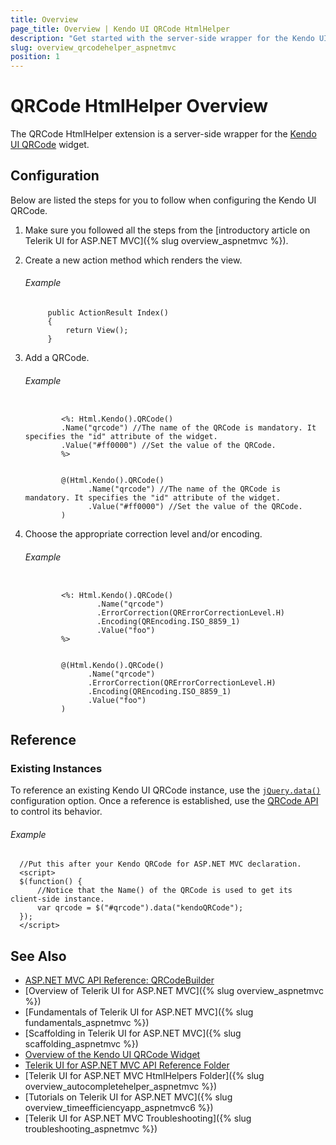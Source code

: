 ```yaml
---
title: Overview
page_title: Overview | Kendo UI QRCode HtmlHelper
description: "Get started with the server-side wrapper for the Kendo UI QRCode widget for ASP.NET MVC."
slug: overview_qrcodehelper_aspnetmvc
position: 1
---
```


# QRCode HtmlHelper Overview

The QRCode HtmlHelper extension is a server-side wrapper for the [Kendo UI QRCode](https://demos.telerik.com/kendo-ui/qrcode/index) widget.

## Configuration

Below are listed the steps for you to follow when configuring the Kendo UI QRCode.

1. Make sure you followed all the steps from the [introductory article on Telerik UI for ASP.NET MVC]({% slug overview_aspnetmvc %}).

1. Create a new action method which renders the view.

    ###### Example

            public ActionResult Index()
            {
                return View();
            }

1. Add a QRCode.

    ###### Example

    ```tab-ASPX

            <%: Html.Kendo().QRCode()
            .Name("qrcode") //The name of the QRCode is mandatory. It specifies the "id" attribute of the widget.
            .Value("#ff0000") //Set the value of the QRCode.
            %>
    ```
    ```tab-Razor

            @(Html.Kendo().QRCode()
                  .Name("qrcode") //The name of the QRCode is mandatory. It specifies the "id" attribute of the widget.
                  .Value("#ff0000") //Set the value of the QRCode.
            )
    ```

1. Choose the appropriate correction level and/or encoding.

    ###### Example

    ```tab-ASPX

            <%: Html.Kendo().QRCode()
                    .Name("qrcode")
                    .ErrorCorrection(QRErrorCorrectionLevel.H)
                    .Encoding(QREncoding.ISO_8859_1)
                    .Value("foo")
            %>
    ```
    ```tab-Razor

            @(Html.Kendo().QRCode()
                  .Name("qrcode")
                  .ErrorCorrection(QRErrorCorrectionLevel.H)
                  .Encoding(QREncoding.ISO_8859_1)
                  .Value("foo")
            )
    ```

## Reference

### Existing Instances

To reference an existing Kendo UI QRCode instance, use the [`jQuery.data()`](http://api.jquery.com/jQuery.data/) configuration option. Once a reference is established, use the [QRCode API](../../../kendo-ui/api/javascript/dataviz/ui/qrcode#methods) to control its behavior.

###### Example

      //Put this after your Kendo QRCode for ASP.NET MVC declaration.
      <script>
      $(function() {
          //Notice that the Name() of the QRCode is used to get its client-side instance.
          var qrcode = $("#qrcode").data("kendoQRCode");
      });
      </script>

## See Also

* [ASP.NET MVC API Reference: QRCodeBuilder](../../../kendo-ui/api/Kendo.Mvc.UI.Fluent/QRCodeBuilder)
* [Overview of Telerik UI for ASP.NET MVC]({% slug overview_aspnetmvc %})
* [Fundamentals of Telerik UI for ASP.NET MVC]({% slug fundamentals_aspnetmvc %})
* [Scaffolding in Telerik UI for ASP.NET MVC]({% slug scaffolding_aspnetmvc %})
* [Overview of the Kendo UI QRCode Widget](../../../kendo-ui/controls/barcodes/qrcode/overview)
* [Telerik UI for ASP.NET MVC API Reference Folder](../../../kendo-ui/api/Kendo.Mvc/AggregateFunction)
* [Telerik UI for ASP.NET MVC HtmlHelpers Folder]({% slug overview_autocompletehelper_aspnetmvc %})
* [Tutorials on Telerik UI for ASP.NET MVC]({% slug overview_timeefficiencyapp_aspnetmvc6 %})
* [Telerik UI for ASP.NET MVC Troubleshooting]({% slug troubleshooting_aspnetmvc %})
